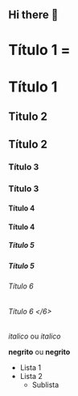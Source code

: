 ## Hi there 👋

<!-- Cabeçalhos -->

# Título 1 = <h1> Título 1 </h1>
## Titulo 2  <h2> Título 2 </h2> 
### Título 3 <h3> Título 3 </h3>
#### Título 4 <h4> Título 4 </h4>
##### Título 5 <h5> Título 5 </h5>
###### Título 6 <h6> Título 6 </6>

*italico* ou _italico_

**negrito** ou __negrito__

- Lista 1
- Lista 2
    - Sublista

<!--
**rodrigocgruiz/rodrigocgruiz** is a ✨ _special_ ✨ repository because its `README.md` (this file) appears on your GitHub profile.

Here are some ideas to get you started:

- 🔭 I’m currently working on ...
- 🌱 I’m currently learning ...
- 👯 I’m looking to collaborate on ...
- 🤔 I’m looking for help with ...
- 💬 Ask me about ...
- 📫 How to reach me: ...
- 😄 Pronouns: ...
- ⚡ Fun fact: ...
-->
